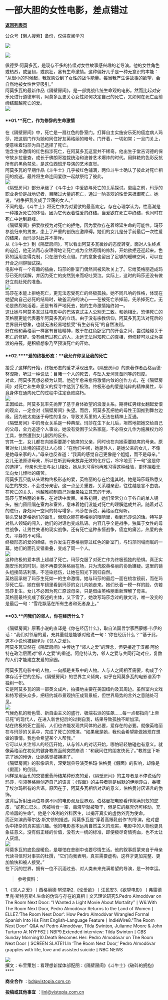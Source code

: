 # 一部大胆的女性电影，差点错过

[**返回列表页**](/gzh/看理想)

公众号【懒人搜索】备份，仅供查阅学习

![](https://mmbiz.qpic.cn/mmbiz_png/aP7vrTpXJxRA0ViaNRqia18YGj5LgX4VSibTFXfBlkXZakYUA8yBkEQYYmpmDmxH0IZyeY4oUcOiabiaj1PywxF6StQ/640?wx_fmt=png)

![](https://mmbiz.qpic.cn/mmbiz_jpg/aP7vrTpXJxRF1JiaXVwiaXPYibhN0GKQ2lKnicib3C3eIOkTPEvmw3PKpFlUo7ibIPVAtabhvlmv5FMJt8aFmIJxh8Ww/640?wx_fmt=jpeg&from;=appmsg)

  
佩德罗·阿莫多瓦，是现存不多的持续对女性故事感兴趣的老导演。他的女性角色或热烈，或坚韧，或疯狂，富有生命激情。这种偏好几乎是一种无意识的本能：
“从很小的时候起，我就感受到了女性的战斗能量。每当我产生讲故事的欲望，会自然地被女性世界吸引。”  
阿莫多瓦的最新作品《隔壁房间》，是一部挑战传统生命观的电影。然而比起对安乐死进行道德审判，阿莫多瓦更关心女性如何决定自己的死亡，又如何在死亡面前缔结超越死亡的爱。  
![](https://mmbiz.qpic.cn/mmbiz_png/aP7vrTpXJxRA0ViaNRqia18YGj5LgX4VSibyicaNpfZMjSJFGHr85glQV0UvxPDGJ30TMHYUPnUHgbYyqpCwF83EGw/640?wx_fmt=png)  

#### **01.****死亡，作为修辞的生命激情**  

在《隔壁房间》中，死亡是一扇红色的卧室门。打算自主实施安乐死的癌症病人玛莎，把这扇门作为她和同住好友英格丽的暗号。门开着，一切如常；一旦门关上，便意味着玛莎为自己选择了死亡。  
饱含生命激情的红色指涉死亡，在阿莫多瓦这里并不稀奇。他出生于堂吉诃德的保守故乡拉曼查，成长于佛朗哥独裁统治和波普艺术爆炸的时代。用鲜艳的色彩反抗所有的黑色禁忌，是这位西班牙导演的艺术直觉。  
阿莫多瓦的早期作品《斗牛士》几乎被红色铺满，两位斗牛士确认了彼此对死亡相同的痴迷，最终将生命连同爱欲一起献祭给了彼此。  
![](https://mmbiz.qpic.cn/mmbiz_png/UP4mWEf5RM1VIibpiaS8WzRqfjRH64MJjGFHCaSG3pBTd8RGMg7ian0sSjNxiblXlKpUBfyNcbvcJYT4BficVrW2PXA/640?)  
《隔壁房间》部分承继了《斗牛士》中爱欲与死亡的关系探讨。患癌之前，玛莎的职业身份是战地记者，目睹过大量的死亡，通过一晌贪欢的性爱来抵御死亡。她说，“战争把我变成了淫荡的女人。”  
不同的是，《斗牛士》将死亡作为对爱欲的最高肯定。存在心理学认为，性高潮是一种接近死亡的体验，因为它代表着性爱的终结。当爱欲在死亡中终结，也同时在死亡中达到巅峰。  
《隔壁房间》把爱欲视为对死亡的拒绝，因为爱欲存在着绵延生命的可能性。玛莎参战归来的男友，患上了严重的创伤应激障碍。她们的女儿是分手前最后一次性爱的结果，而玛莎对此并不排斥。  
从《斗牛士》到《隔壁房间》，可以看出阿莫多瓦微妙的态度转变。面对人生终点的迫近，他无法再心安理得地让死亡成为全然奇情的修辞，开始欲拒还迎起来。色彩的运用变得克制，只在细节处点缀。门的意象也留出了足够的暧昧空间，可以在开合之间徘徊试探。  
电影中有一个有趣的插曲，玛莎的卧室门偶然间被风吹关上了。它给英格丽造成玛莎已死的误解，并因为死亡的突然到来而呕吐哭泣。实际上，这时的玛莎还没有做好立刻赴死的准备。  
![](https://mmbiz.qpic.cn/mmbiz_png/aP7vrTpXJxRF1JiaXVwiaXPYibhN0GKQ2lKMZILlZvee9HJWzat1dedL2XF8WgTVFG09L3Dr9hflMkj3ptibH8kXiaQ/640?wx_fmt=png&from;=appmsg)  
玛莎在本能上拒绝死亡，更无法忍受死亡的终极孤独。她不同凡响的性格，体现在她望向自己必死的结局时，破釜沉舟的决心——在被死亡杀掉前，先杀掉死亡。无论是热烈地活着，还是有尊严地死去，她的生命激情始终如一。  
这让她与阿莫多瓦过往电影中的巴洛克式主人公别无二致。和她相比，恐惧死亡的英格丽更能代表暮年阿莫多瓦的立场。由于没有宗教信仰，阿莫多瓦无法对死后的世界展开想象，也就无法轻易地接受“有生必有死”的自然法则。  
好在他和英格丽一样富有冒险精神，敢于在红色卧室门的开合之间，尝试触碰关于死亡的修辞。没有经历过死亡的人，永远无法得知死亡的真相，但修辞可以成为摆渡的舟筏，是积极想象乃至预演死亡的开始。  

#### **02.****爱的终极形态：****我允许你见证我的死亡**  

接受了这样的开始，终极形态的爱才浮现出来。《隔壁房间》的原著作者西格丽德·努涅斯，听过一种说法：目睹一个人的死去，与坠入爱河具备同等的烈度。  
对此，阿莫多瓦想必极为认同。他近年愈来愈将激情内敛的创作方式，在《隔壁房间》对死亡和生命意义的探寻中达到了极致。终极形态的爱是纯粹的精神属性，毕竟身体在通向死亡的过程中注定衰败腐朽。  
![](https://mmbiz.qpic.cn/mmbiz_jpg/aP7vrTpXJxRF1JiaXVwiaXPYibhN0GKQ2lKvnaXLscT5BM6AW4TCgvA1Z5vV9v3RHxCrnSJA8vCFngKOEXNvAJ07g/640?wx_fmt=jpeg&from;=appmsg)  
正因如此，阿莫多瓦率先抛弃了基于身体欲望的浪漫关系。期待红男绿女翻起爱恨的观众，一定会对《隔壁房间》失望。而后，阿莫多瓦把他的母性王国推到舞台边缘。因为他太痴迷于母性的复杂，导致关系里的人无法在精神上互通。  
《隔壁房间》中的母女关系是一种典型。玛莎在生下女儿后，坦然地把她交给自己的父母，全力追逐个人事业。她没有受困于父系家庭，不必将女儿作为施展权力的工具，依然遭到女儿剧烈的反扑。  
穷其一生，女儿都在向她索要那个缺席的父亲，同时也在向她索要缺席的母亲。原著对女儿处境的描述让人心惊：“在他们中间，她是外人，是她父亲的女儿，不像是她母亲家的人。”母亲也反省道：“我真的感觉自己更像是个姐姐，而不是母亲。”  
女儿无法原谅母亲，所以在听到母亲放弃无效的化疗后，冷冷地丢下一句“这是你的选择”。母亲也无法与女儿相处，她从未习得也再难习得这种经验，更怀揣着无法向女儿倾吐的痛苦。  
阿莫多瓦只能从头建构终极形态的爱，英格丽的存在恰逢其时。她是玛莎既熟悉又陌生的故交，不会过分亲密。这一点至关重要，关系越亲密，往往越是言不由衷。在死亡的关头，也越难抑制自己对至亲独立意志的干涉。  
玛莎与英格丽的关系，在对话中发展。关系初期，她们常常分立于各自的单人镜头，被门窗阻隔在室内和室外，意味着她们没能对死亡的理解达成共识。随着对话的进行，身处同一空间的特写增多，玛莎在诉说，英格丽在倾听。  
镜头交替定格她们的面孔，但观众能在英格丽的眼睛里，看到玛莎说的话。特写是对私人领域的闯入，她们的对话也变成私语。内容几乎全是战争，独属于女性的母性战争，让男性失语的现实战争。还有死亡这种永恒战争，癌症的痛苦，热爱的丧失，平静的不可得。  
终极形态的爱的缔结，也许发生在英格丽穿过红色的卧室门，与玛莎同塌而眠的一幕。她们的面孔交错重叠，变成了同一个人。  
![](https://mmbiz.qpic.cn/mmbiz_jpg/aP7vrTpXJxRF1JiaXVwiaXPYibhN0GKQ2lKvyZyyBnn6qy4icpK3ZJVpl6mD90ibpUwQPElicAOb1DVmBnGndV0sLylQ/640?wx_fmt=jpeg&from;=appmsg)  
这种终极的爱本质上超越了死亡。玛莎克服了对死亡作为终极孤独的恐惧。真正实施安乐死的时刻，她不再要求英格丽在场，只为洗脱英格丽的协助嫌疑。这里的镜头组接简洁利落，不渲染悲伤，让她在阳光下回归自然。  
英格丽承继了玛莎生死如一的生命激情。她与玛莎的最后一面在梳妆镜前，而在玛莎死亡后，她在倒车镜里看到玛莎的女儿向她走来。她们长着一模一样的脸，仿若玛莎复生。女儿不必因为死亡原谅母亲，只是借由英格丽重新理解了母亲。  
英格丽最终变成了叙述的主体，又下雪了，她改写玛莎念过的散文诗，唯一没变的是最后一句：“雪花飘落在所有生者和死者身上。”  

#### **03.****问我们的邻人，你在经历什么？**  

《隔壁房间》原著小说的直译是《你在经历什么》，取自法国哲学家西蒙娜·韦伊的话：“我们对邻居的爱，充其量就是能够对他说一句：‘你在经历什么？’”基于此，这本小说也被翻译为《邻人之爱》。  
阿莫多瓦显然在《隔壁房间》中传达了“邻人之爱”的理念，但更接近于汉娜·阿伦特在政治层面对“邻人之爱”的重述。阿伦特认为，邻人之爱与共同行动对应，复数的人们才能建立友爱的家园。

  

阿莫多瓦电影中的人物，一向都是关系中的人物。人与人之间相互需要，构成了个体存活于世的坐标。《隔壁房间》的世界主义倾向，似乎在阿莫多瓦的电影谱系中独树一帜。  
它是阿莫多瓦的第一部英文成片，拍摄地主要在美国纽约及其周边。虽然室内文戏和特写镜头众多，把纽约城市景观挤压成背景板，但世界局势的言外之意随处可见。  
![](https://mmbiz.qpic.cn/mmbiz_jpg/aP7vrTpXJxRF1JiaXVwiaXPYibhN0GKQ2lKZwboclz1tFnPMOicybMwNIIOg2ReJu4JkwHosHt9suJDl4V0zibYj4Lg/640?wx_fmt=jpeg&from;=appmsg)  
气候危机的粉色雪、新自由主义的盛行、极端右派的狂飙……每一点都指向“上帝已死”的现代人，在进入新世纪后的过剩自我，结果导致孤独不断加深。  
站在终极的死亡面前，人们也许能发现共同体的必要，爱存在的必要。就像英格丽在与玛莎的关系中，完成了死亡的预演。“如果我是她，我也会希望能做她现在想做的事情。我也会希望某个人帮我。”  
它可以从关注邻人的经历开始，从与邻人的对话开始，哪怕轻轻触碰也有意义。就像英格丽在初见的健身教练面前突然崩溃：“和我同住的朋友快死了。”教练坐下听完了她的倾诉，让她感觉被拥抱了。  
《隔壁房间》的影像语言，深受瑞典导演英格玛·伯格曼《假面》的影响，却像是《假面》的倒错。  
同样是用面孔的交错重叠缔结某种形态的爱，《隔壁房间》的主导者是不停说话的玛莎，引领英格丽创造自己的语言；《假面》的主导者则是缄默的伊丽莎白，吞噬了埃尔玛所有的言语。原因在于，阿莫多瓦相信对话的意义，伯格曼讨厌语言的伪饰。  
这背后折射出两位导演不同的电影观及世界观。伯格曼把电影看作爬满蚂蚁的蛇皮，“蛇死亡已久，肉被啃食一空，毒液早就被吸干，但是它的躯壳仍可移动，充斥喧嚣的生命”。他是个冷冽的外科医生，以揭开真实的虚伪外壳为使命。  
而正如演员蒂尔达·斯文顿的描述，阿莫多瓦是“穿着高跟鞋创作”的导演，他对虚伪中掺杂的真实感兴趣。他的电影基本远离自然主义的现实，电影中的人物也更具象征意义。没有假正经的价值，没有大一统的标准，即便极尽奇情狗血，也不太让人厌烦。  
![](https://mmbiz.qpic.cn/mmbiz_jpg/aP7vrTpXJxRF1JiaXVwiaXPYibhN0GKQ2lKiaqicV32vPLyIIQC2KmviaBduOVCdScOuO9e33ETmWOmsCE6cBxzib1eSw/640?wx_fmt=jpeg&from;=appmsg)  
阿莫多瓦的底色是暖色，是哪怕在悲剧中也要尽情生活。他的叙事启蒙来自于母亲代读书信时对事实的杜撰，“它们向我表明，真实需要虚构，这样才更加完整、更加愉快和被人接受。”  
在下沉的世界，拥有一位不沉湎过去、对人类未来充满希望的导演，是一种幸运。  

> **参考资料：**

1.《邻人之爱》丨西格丽德·努涅斯2.《论爱欲》丨汪民安3.《欲望电影》丨弗雷德里克·斯特劳斯4.生命的伪饰与存在的真相丨文艺理论研究5.Pedro
Almodóvar on The Room Next Door: “I Wanted a Light Movie About
Mortality”丨W6.With The Room Next Door, Pedro Almodóvar Returns to the Land of
Women丨ELLE7.‘The Room Next Door’: How Pedro Almodóvar Wrangled Formal Spanish
Into His First English-Language Feature丨IndieWire8."The Room Next Door" Q&A w/
Pedro Almodóvar, Tilda Swinton, Julianne Moore & John Turturro At
NYFF62丨NBP9.Extended interview: Tilda Swinton丨CBS Sunday Morning10.Death
Becomes Her: Pedro Almodóvar on The Room Next Door丨SCREEN SLATE11.In ‘The Room
Next Door,’ Pedro Almodóvar grapples with life, love and assisted suicide丨NBC
NEWS  

  

![](https://mmbiz.qpic.cn/mmbiz_png/aP7vrTpXJxRA0ViaNRqia18YGj5LgX4VSibCtkY28xLiaOEanibJrx7E0bWiaH8tRc0WkaCZ35VoiabPsr0urCBdAzT9Q/640?wx_fmt=other&tp;=webp&wxfrom;=5&wx;_lazy=1&wx;_co=1)  
撰文：布里策划：看理想新媒体部配图：《隔壁房间》《斗牛士》《破碎的拥抱》****

**商业合作** ：bd@vistopia.com.cn  

**投稿或其他事宜** ：linl@vistopia.com.cn

